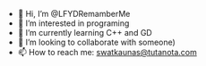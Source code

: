 - 👋 Hi, I’m @LFYDRemamberMe
- 👀 I’m interested in programing
- 🌱 I’m currently learning C++ and GD
- 💞️ I’m looking to collaborate with someone)
- 📫 How to reach me: swatkaunas@tutanota.com
